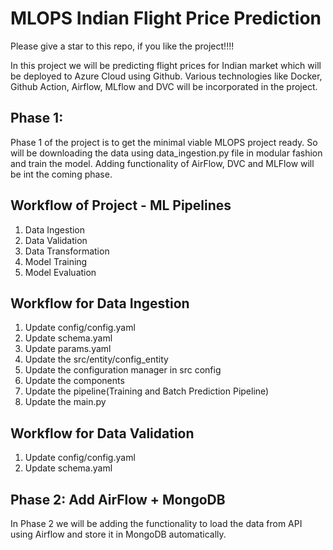 # MLOPS Indian Flight Price Prediction

Please give a star to this repo, if you like the project!!!!

In this project we will be predicting flight prices for Indian market which will be deployed to Azure Cloud using Github. Various technologies like Docker, Github Action, Airflow, MLflow and DVC will be incorporated in the project. 

## Phase 1: 
Phase 1 of the project is to get the minimal viable MLOPS project ready. So will be downloading the data using data_ingestion.py file in modular fashion and train the model. Adding functionality of AirFlow, DVC and MLFlow will be int the coming phase. 

## Workflow of Project - ML Pipelines

1. Data Ingestion
2. Data Validation
3. Data Transformation
4. Model Training
5. Model Evaluation

## Workflow for Data Ingestion

1. Update config/config.yaml
2. Update schema.yaml
3. Update params.yaml
4. Update the src/entity/config_entity
5. Update the configuration manager in src config
6. Update the components
7. Update the pipeline(Training and Batch Prediction Pipeline)
8. Update the main.py


## Workflow for Data Validation
1. Update config/config.yaml
2. Update schema.yaml


## Phase 2: Add AirFlow + MongoDB
In Phase 2 we will be adding the functionality to load the data from API using Airflow and store it in MongoDB automatically. 